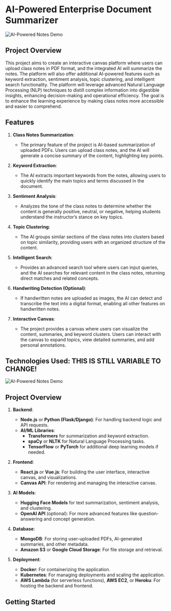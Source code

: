 # AI-Powered Enterprise Document Summarizer
![AI-Powered Notes Demo](https://i.giphy.com/media/v1.Y2lkPTc5MGI3NjExZ3VkYnplZmxqNmxpcW8xajc0NjRxMTJza2dhMzhidzlrZWVscDNrbyZlcD12MV9pbnRlcm5hbF9naWZfYnlfaWQmY3Q9Zw/3o85xonfOvQzN3eCNG/giphy.gif)

## Project Overview
This project aims to create an interactive canvas platform where users can upload class notes in PDF format, and the integrated AI will summarize the notes. The platform will also offer additional AI-powered features such as keyword extraction, sentiment analysis, topic clustering, and intelligent search functionality. The platform will leverage advanced Natural Language Processing (NLP) techniques to distill complex information into digestible insights, enhancing decision-making and operational efficiency. The goal is to enhance the learning experience by making class notes more accessible and easier to comprehend.

## Features
1. **Class Notes Summarization**: 
   - The primary feature of the project is AI-based summarization of uploaded PDFs. Users can upload class notes, and the AI will generate a concise summary of the content, highlighting key points.
   
2. **Keyword Extraction**:
   - The AI extracts important keywords from the notes, allowing users to quickly identify the main topics and terms discussed in the document.

3. **Sentiment Analysis**:
   - Analyzes the tone of the class notes to determine whether the content is generally positive, neutral, or negative, helping students understand the instructor’s stance on key topics.

4. **Topic Clustering**:
   - The AI groups similar sections of the class notes into clusters based on topic similarity, providing users with an organized structure of the content.

5. **Intelligent Search**:
   - Provides an advanced search tool where users can input queries, and the AI searches for relevant content in the class notes, returning direct matches and related concepts.

6. **Handwriting Detection (Optional)**:
   - If handwritten notes are uploaded as images, the AI can detect and transcribe the text into a digital format, enabling all other features on handwritten notes.

7. **Interactive Canvas**:
   - The project provides a canvas where users can visualize the content, summaries, and keyword clusters. Users can interact with the canvas to expand topics, view detailed summaries, and add personal annotations.

## Technologies Used: THIS IS STILL VARIABLE TO CHANGE!
![AI-Powered Notes Demo](https://i.giphy.com/media/v1.Y2lkPTc5MGI3NjExMTV0ZzNoeGZ6NXczOHU1YWgzNDdnbjNva2ZkNXJmdmdqOHkwZ3k4byZlcD12MV9pbnRlcm5hbF9naWZfYnlfaWQmY3Q9Zw/26tn33aiTi1jkl6H6/giphy.gif)

## Project Overview
1. **Backend**: 
   - **Node.js** or **Python (Flask/Django)**: For handling backend logic and API requests.
   - **AI/ML Libraries**: 
     - **Transformers** for summarization and keyword extraction.
     - **spaCy** or **NLTK** for Natural Language Processing tasks.
     - **TensorFlow** or **PyTorch** for additional deep learning models if needed.

2. **Frontend**: 
   - **React.js** or **Vue.js**: For building the user interface, interactive canvas, and visualizations.
   - **Canvas API**: For rendering and managing the interactive canvas.

3. **AI Models**:
   - **Hugging Face Models** for text summarization, sentiment analysis, and clustering.
   - **OpenAI API** (optional): For more advanced features like question-answering and concept generation.

4. **Database**:
   - **MongoDB**: For storing user-uploaded PDFs, AI-generated summaries, and other metadata.
   - **Amazon S3** or **Google Cloud Storage**: For file storage and retrieval.

5. **Deployment**:
   - **Docker**: For containerizing the application.
   - **Kubernetes**: For managing deployments and scaling the application.
   - **AWS Lambda** (for serverless functions), **AWS EC2**, or **Heroku**: For hosting the backend and frontend.

## Getting Started
